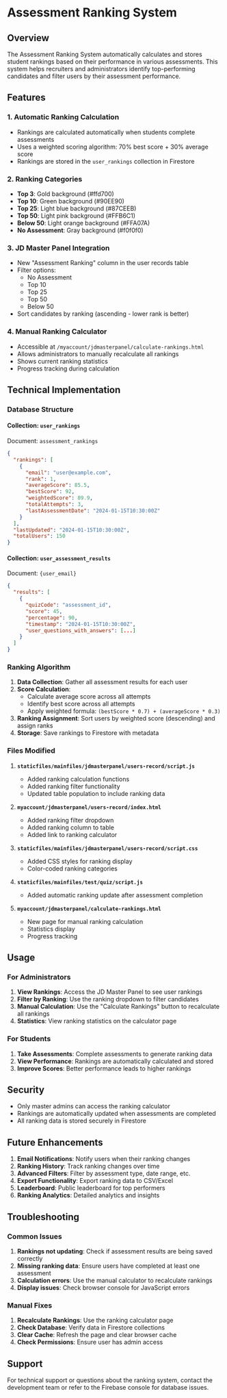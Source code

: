 # Assessment Ranking System

## Overview

The Assessment Ranking System automatically calculates and stores student rankings based on their performance in various assessments. This system helps recruiters and administrators identify top-performing candidates and filter users by their assessment performance.

## Features

### 1. Automatic Ranking Calculation
- Rankings are calculated automatically when students complete assessments
- Uses a weighted scoring algorithm: 70% best score + 30% average score
- Rankings are stored in the `user_rankings` collection in Firestore

### 2. Ranking Categories
- **Top 3**: Gold background (#ffd700)
- **Top 10**: Green background (#90EE90)
- **Top 25**: Light blue background (#87CEEB)
- **Top 50**: Light pink background (#FFB6C1)
- **Below 50**: Light orange background (#FFA07A)
- **No Assessment**: Gray background (#f0f0f0)

### 3. JD Master Panel Integration
- New "Assessment Ranking" column in the user records table
- Filter options:
  - No Assessment
  - Top 10
  - Top 25
  - Top 50
  - Below 50
- Sort candidates by ranking (ascending - lower rank is better)

### 4. Manual Ranking Calculator
- Accessible at `/myaccount/jdmasterpanel/calculate-rankings.html`
- Allows administrators to manually recalculate all rankings
- Shows current ranking statistics
- Progress tracking during calculation

## Technical Implementation

### Database Structure

#### Collection: `user_rankings`
Document: `assessment_rankings`
```json
{
  "rankings": [
    {
      "email": "user@example.com",
      "rank": 1,
      "averageScore": 85.5,
      "bestScore": 92,
      "weightedScore": 89.9,
      "totalAttempts": 3,
      "lastAssessmentDate": "2024-01-15T10:30:00Z"
    }
  ],
  "lastUpdated": "2024-01-15T10:30:00Z",
  "totalUsers": 150
}
```

#### Collection: `user_assessment_results`
Document: `{user_email}`
```json
{
  "results": [
    {
      "quizCode": "assessment_id",
      "score": 45,
      "percentage": 90,
      "timestamp": "2024-01-15T10:30:00Z",
      "user_questions_with_answers": [...]
    }
  ]
}
```

### Ranking Algorithm

1. **Data Collection**: Gather all assessment results for each user
2. **Score Calculation**:
   - Calculate average score across all attempts
   - Identify best score across all attempts
   - Apply weighted formula: `(bestScore * 0.7) + (averageScore * 0.3)`
3. **Ranking Assignment**: Sort users by weighted score (descending) and assign ranks
4. **Storage**: Save rankings to Firestore with metadata

### Files Modified

1. **`staticfiles/mainfiles/jdmasterpanel/users-record/script.js`**
   - Added ranking calculation functions
   - Added ranking filter functionality
   - Updated table population to include ranking data

2. **`myaccount/jdmasterpanel/users-record/index.html`**
   - Added ranking filter dropdown
   - Added ranking column to table
   - Added link to ranking calculator

3. **`staticfiles/mainfiles/jdmasterpanel/users-record/script.css`**
   - Added CSS styles for ranking display
   - Color-coded ranking categories

4. **`staticfiles/mainfiles/test/quiz/script.js`**
   - Added automatic ranking update after assessment completion

5. **`myaccount/jdmasterpanel/calculate-rankings.html`**
   - New page for manual ranking calculation
   - Statistics display
   - Progress tracking

## Usage

### For Administrators

1. **View Rankings**: Access the JD Master Panel to see user rankings
2. **Filter by Ranking**: Use the ranking dropdown to filter candidates
3. **Manual Calculation**: Use the "Calculate Rankings" button to recalculate all rankings
4. **Statistics**: View ranking statistics on the calculator page

### For Students

1. **Take Assessments**: Complete assessments to generate ranking data
2. **View Performance**: Rankings are automatically calculated and stored
3. **Improve Scores**: Better performance leads to higher rankings

## Security

- Only master admins can access the ranking calculator
- Rankings are automatically updated when assessments are completed
- All ranking data is stored securely in Firestore

## Future Enhancements

1. **Email Notifications**: Notify users when their ranking changes
2. **Ranking History**: Track ranking changes over time
3. **Advanced Filters**: Filter by assessment type, date range, etc.
4. **Export Functionality**: Export ranking data to CSV/Excel
5. **Leaderboard**: Public leaderboard for top performers
6. **Ranking Analytics**: Detailed analytics and insights

## Troubleshooting

### Common Issues

1. **Rankings not updating**: Check if assessment results are being saved correctly
2. **Missing ranking data**: Ensure users have completed at least one assessment
3. **Calculation errors**: Use the manual calculator to recalculate rankings
4. **Display issues**: Check browser console for JavaScript errors

### Manual Fixes

1. **Recalculate Rankings**: Use the ranking calculator page
2. **Check Database**: Verify data in Firestore collections
3. **Clear Cache**: Refresh the page and clear browser cache
4. **Check Permissions**: Ensure user has admin access

## Support

For technical support or questions about the ranking system, contact the development team or refer to the Firebase console for database issues. 